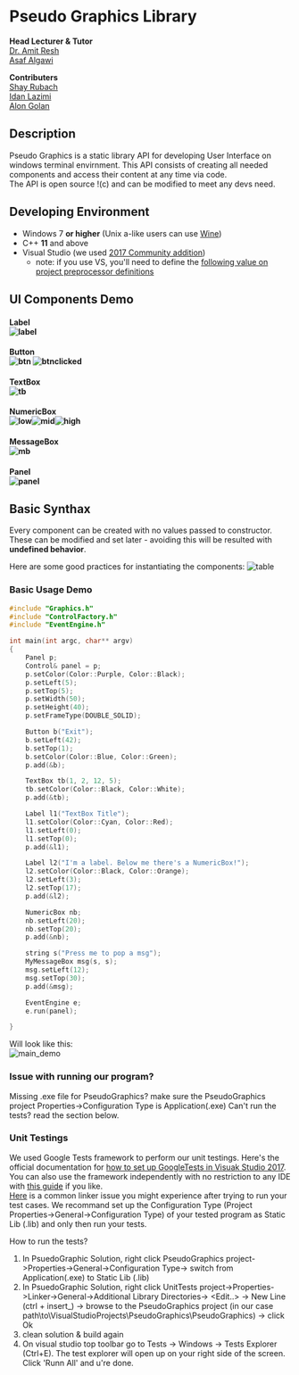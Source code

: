 # Pseudo Graphics Library

**Head Lecturer & Tutor** </br>
[Dr. Amit Resh](https://scholar.google.com/citations?user=5lTmLKsAAAAJ&hl=en)</br>
[Asaf Algawi](https://github.com/auval)

**Contributers** </br>
[Shay Rubach](https://github.com/ShayRubach)</br>
[Idan Lazimi](https://github.com/idanlazimi)</br>
[Alon Golan](https://github.com/alongolan1991)</br>


## Description

Pseudo Graphics is a static library API for developing User Interface on windows terminal envirnment. This API consists of creating all needed components and access their content at any time via code.<br>The API is open source !(c) and can be modified to meet any devs need.

## Developing Environment

* Windows 7 **or higher** (Unix a-like users can use [Wine](https://www.winehq.org/))
* C++ **11** and above
* Visual Studio (we used [2017 Community addition](https://www.visualstudio.com/vs/whatsnew/))
	* note: if you use VS, you'll need to define the [following value on project preprocessor definitions](https://stackoverflow.com/a/22450838)

## UI Components Demo

#### Label  <br> ![label](https://user-images.githubusercontent.com/21342315/41190512-427c7e3c-6be0-11e8-9704-8c76768ea64e.png)<br>
#### Button<br>![btn](https://user-images.githubusercontent.com/21342315/41190528-89831ad4-6be0-11e8-9585-12552145c034.png) ![btnclicked](https://user-images.githubusercontent.com/21342315/41190534-d4b6aa34-6be0-11e8-8301-a6f41f9f5d2d.png)<br>
#### TextBox<br> ![tb](https://user-images.githubusercontent.com/21342315/41190544-0addcd4a-6be1-11e8-9d7d-99e9b02c2c50.png)<br>
#### NumericBox<br>![low](https://user-images.githubusercontent.com/21342315/41190550-4e3363c0-6be1-11e8-8ec3-8418c2b2b52e.png)![mid](https://user-images.githubusercontent.com/21342315/41190549-411204da-6be1-11e8-851b-e87c302c0932.png)![high](https://user-images.githubusercontent.com/21342315/41190554-5668e31c-6be1-11e8-8696-080efbbeb73a.png)<br>
#### MessageBox<br>![mb](https://user-images.githubusercontent.com/21342315/41190587-2b0ce3b6-6be2-11e8-9bbf-4a8137c436ab.png)<br>
#### Panel<br>![panel](https://user-images.githubusercontent.com/21342315/41190630-0956cef2-6be3-11e8-9abf-131bf7dce667.png)

## Basic Synthax

Every component can be created with no values passed to constructor. These can be modified and set later - avoiding this will be resulted with **undefined behavior**.<br>

Here are some good practices for instantiating the components:
![table](https://user-images.githubusercontent.com/21342315/41191692-acac5d1e-6bf3-11e8-89f9-cb17dc1b3db7.png)


### Basic Usage Demo

```cpp
#include "Graphics.h"
#include "ControlFactory.h"
#include "EventEngine.h"

int main(int argc, char** argv)
{
	Panel p;
	Control& panel = p;
	p.setColor(Color::Purple, Color::Black);
	p.setLeft(5);
	p.setTop(5);
	p.setWidth(50);
	p.setHeight(40);
	p.setFrameType(DOUBLE_SOLID);

	Button b("Exit");
	b.setLeft(42);
	b.setTop(1);
	b.setColor(Color::Blue, Color::Green);
	p.add(&b);

	TextBox tb(1, 2, 12, 5);
	tb.setColor(Color::Black, Color::White);
	p.add(&tb);

	Label l1("TextBox Title");
	l1.setColor(Color::Cyan, Color::Red);
	l1.setLeft(0);
	l1.setTop(0);
	p.add(&l1);

	Label l2("I'm a label. Below me there's a NumericBox!");
	l2.setColor(Color::Black, Color::Orange);
	l2.setLeft(3);
	l2.setTop(17);
	p.add(&l2);

	NumericBox nb;
	nb.setLeft(20);
	nb.setTop(20);
	p.add(&nb);

	string s("Press me to pop a msg");
	MyMessageBox msg(s, s);
	msg.setLeft(12);
	msg.setTop(30);
	p.add(&msg);

	EventEngine e;
	e.run(panel);

}
```

Will look like this:<br>
![main_demo](https://user-images.githubusercontent.com/21342315/41191625-b40cc284-6bf2-11e8-82d5-1a0363e9af5a.png)


### Issue with running our program?
Missing .exe file for PseudoGraphics? make sure the PseudoGraphics project Properties->Configuration Type is Application(.exe)
Can't run the tests? read the section below.


### Unit Testings

We used Google Tests framework to perform our unit testings. Here's the official documentation for [how to set up GoogleTests in Visuak Studio 2017](https://docs.microsoft.com/en-us/visualstudio/test/how-to-use-google-test-for-cpp). You can also use the framework independently with no restriction to any IDE with [this guide](http://www.bogotobogo.com/cplusplus/google_unit_test_gtest.php) if you like.<br> [Here](https://stackoverflow.com/questions/50240498/issue-with-google-test-in-visual-studio-2017) is a common linker issue you might experience after trying to run your test cases. We recommand set up the Configuration Type (Project Properties->General->Configuration Type) of your tested program as Static Lib (.lib) and only then run your tests.


How to run the tests?

1. In PsuedoGraphic Solution, right click PseudoGraphics project->Properties->General->Configuration Type-> switch from Application(.exe) to Static Lib (.lib)
2. In PsuedoGraphic Solution, right click UnitTests project->Properties->Linker->General->Additional Library Directories-> <Edit..> -> New Line (ctrl + insert_) -> browse to the PseudoGraphics project (in our case path\to\VisualStudioProjects\PseudoGraphics\PseudoGraphics) -> click Ok
3. clean solution & build again
4. On visual studio top toolbar go to Tests -> Windows -> Tests Explorer (Ctrl+E). The test explorer will open up on your right side of the screen. Click 'Runn All' and u're done.